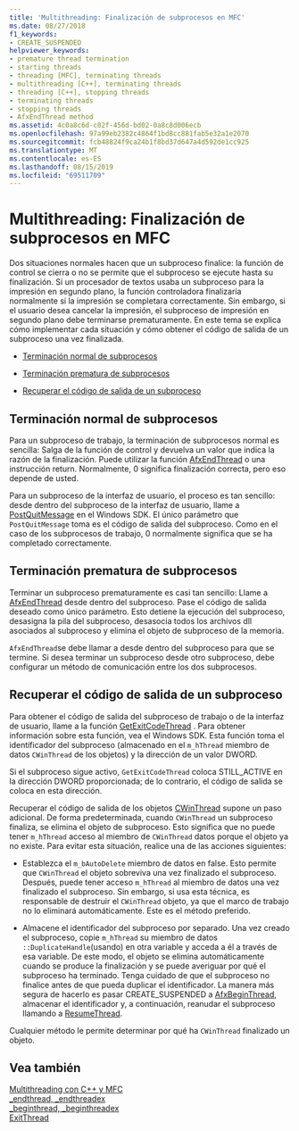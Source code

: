 ```yaml
---
title: 'Multithreading: Finalización de subprocesos en MFC'
ms.date: 08/27/2018
f1_keywords:
- CREATE_SUSPENDED
helpviewer_keywords:
- premature thread termination
- starting threads
- threading [MFC], terminating threads
- multithreading [C++], terminating threads
- threading [C++], stopping threads
- terminating threads
- stopping threads
- AfxEndThread method
ms.assetid: 4c0a8c6d-c02f-456d-bd02-0a8c8d006ecb
ms.openlocfilehash: 97a99eb2382c4864f1bd8cc881fab5e32a1e2070
ms.sourcegitcommit: fcb48824f9ca24b1f8bd37d647a4d592de1cc925
ms.translationtype: MT
ms.contentlocale: es-ES
ms.lasthandoff: 08/15/2019
ms.locfileid: "69511709"
---
```

# <a name="multithreading-terminating-threads-in-mfc"></a>Multithreading: Finalización de subprocesos en MFC

Dos situaciones normales hacen que un subproceso finalice: la función de control se cierra o no se permite que el subproceso se ejecute hasta su finalización. Si un procesador de textos usaba un subproceso para la impresión en segundo plano, la función controladora finalizaría normalmente si la impresión se completara correctamente. Sin embargo, si el usuario desea cancelar la impresión, el subproceso de impresión en segundo plano debe terminarse prematuramente. En este tema se explica cómo implementar cada situación y cómo obtener el código de salida de un subproceso una vez finalizada.

- [Terminación normal de subprocesos](#_core_normal_thread_termination)

- [Terminación prematura de subprocesos](#_core_premature_thread_termination)

- [Recuperar el código de salida de un subproceso](#_core_retrieving_the_exit_code_of_a_thread)

##  <a name="_core_normal_thread_termination"></a>Terminación normal de subprocesos

Para un subproceso de trabajo, la terminación de subprocesos normal es sencilla: Salga de la función de control y devuelva un valor que indica la razón de la finalización. Puede utilizar la función [AfxEndThread](../mfc/reference/application-information-and-management.md#afxendthread) o una instrucción return. Normalmente, 0 significa finalización correcta, pero eso depende de usted.

Para un subproceso de la interfaz de usuario, el proceso es tan sencillo: desde dentro del subproceso de la interfaz de usuario, llame a [PostQuitMessage](/windows/win32/api/winuser/nf-winuser-postquitmessage) en el Windows SDK. El único parámetro que `PostQuitMessage` toma es el código de salida del subproceso. Como en el caso de los subprocesos de trabajo, 0 normalmente significa que se ha completado correctamente.

##  <a name="_core_premature_thread_termination"></a>Terminación prematura de subprocesos

Terminar un subproceso prematuramente es casi tan sencillo: Llame a [AfxEndThread](../mfc/reference/application-information-and-management.md#afxendthread) desde dentro del subproceso. Pase el código de salida deseado como único parámetro. Esto detiene la ejecución del subproceso, desasigna la pila del subproceso, desasocia todos los archivos dll asociados al subproceso y elimina el objeto de subproceso de la memoria.

`AfxEndThread`se debe llamar a desde dentro del subproceso para que se termine. Si desea terminar un subproceso desde otro subproceso, debe configurar un método de comunicación entre los dos subprocesos.

##  <a name="_core_retrieving_the_exit_code_of_a_thread"></a>Recuperar el código de salida de un subproceso

Para obtener el código de salida del subproceso de trabajo o de la interfaz de usuario, llame a la función [GetExitCodeThread](/windows/win32/api/processthreadsapi/nf-processthreadsapi-getexitcodethread) . Para obtener información sobre esta función, vea el Windows SDK. Esta función toma el identificador del subproceso (almacenado en el `m_hThread` miembro de datos `CWinThread` de los objetos) y la dirección de un valor DWORD.

Si el subproceso sigue activo, `GetExitCodeThread` coloca STILL_ACTIVE en la dirección DWORD proporcionada; de lo contrario, el código de salida se coloca en esta dirección.

Recuperar el código de salida de los objetos [CWinThread](../mfc/reference/cwinthread-class.md) supone un paso adicional. De forma predeterminada, cuando `CWinThread` un subproceso finaliza, se elimina el objeto de subproceso. Esto significa que no puede tener `m_hThread` acceso al miembro de `CWinThread` datos porque el objeto ya no existe. Para evitar esta situación, realice una de las acciones siguientes:

- Establezca el `m_bAutoDelete` miembro de datos en false. Esto permite que `CWinThread` el objeto sobreviva una vez finalizado el subproceso. Después, puede tener acceso `m_hThread` al miembro de datos una vez finalizado el subproceso. Sin embargo, si usa esta técnica, es responsable de destruir el `CWinThread` objeto, ya que el marco de trabajo no lo eliminará automáticamente. Este es el método preferido.

- Almacene el identificador del subproceso por separado. Una vez creado el subproceso, copie `m_hThread` su miembro de datos `::DuplicateHandle`(usando) en otra variable y acceda a él a través de esa variable. De este modo, el objeto se elimina automáticamente cuando se produce la finalización y se puede averiguar por qué el subproceso ha terminado. Tenga cuidado de que el subproceso no finalice antes de que pueda duplicar el identificador. La manera más segura de hacerlo es pasar CREATE_SUSPENDED a [AfxBeginThread](../mfc/reference/application-information-and-management.md#afxbeginthread), almacenar el identificador y, a continuación, reanudar el subproceso llamando a [ResumeThread](../mfc/reference/cwinthread-class.md#resumethread).

Cualquier método le permite determinar por qué ha `CWinThread` finalizado un objeto.

## <a name="see-also"></a>Vea también

[Multithreading con C++ y MFC](multithreading-with-cpp-and-mfc.md)<br/>
[_endthread, _endthreadex](../c-runtime-library/reference/endthread-endthreadex.md)<br/>
[_beginthread, _beginthreadex](../c-runtime-library/reference/beginthread-beginthreadex.md)<br/>
[ExitThread](/windows/win32/api/processthreadsapi/nf-processthreadsapi-exitthread)
